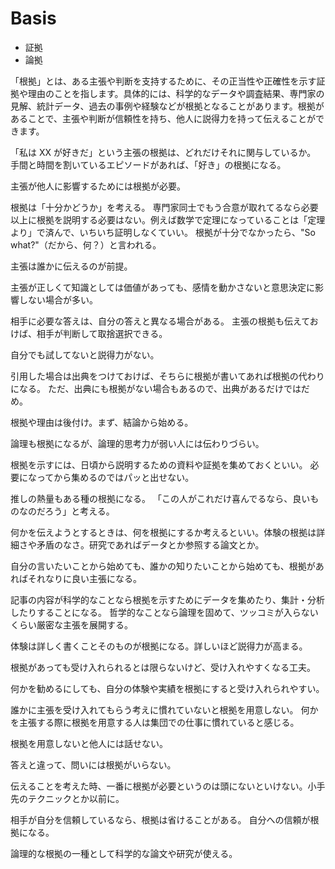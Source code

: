 # Basis

- 証拠
- 論拠

「根拠」とは、ある主張や判断を支持するために、その正当性や正確性を示す証拠や理由のことを指します。具体的には、科学的なデータや調査結果、専門家の見解、統計データ、過去の事例や経験などが根拠となることがあります。根拠があることで、主張や判断が信頼性を持ち、他人に説得力を持って伝えることができます。

「私は XX が好きだ」という主張の根拠は、どれだけそれに関与しているか。
手間と時間を割いているエピソードがあれば、「好き」の根拠になる。

主張が他人に影響するためには根拠が必要。

根拠は「十分かどうか」を考える。
専門家同士でもう合意が取れてるなら必要以上に根拠を説明する必要はない。例えば数学で定理になっていることは「定理より」で済んで、いちいち証明しなくていい。
根拠が十分でなかったら、"So what?"（だから、何？）と言われる。

主張は誰かに伝えるのが前提。

主張が正しくて知識としては価値があっても、感情を動かさないと意思決定に影響しない場合が多い。

相手に必要な答えは、自分の答えと異なる場合がある。
主張の根拠も伝えておけば、相手が判断して取捨選択できる。

自分でも試してないと説得力がない。

引用した場合は出典をつけておけば、そちらに根拠が書いてあれば根拠の代わりになる。
ただ、出典にも根拠がない場合もあるので、出典があるだけではだめ。

根拠や理由は後付け。まず、結論から始める。

論理も根拠になるが、論理的思考力が弱い人には伝わりづらい。

根拠を示すには、日頃から説明するための資料や証拠を集めておくといい。
必要になってから集めるのではパッと出せない。

推しの熱量もある種の根拠になる。
「この人がこれだけ喜んでるなら、良いものなのだろう」と考える。

何かを伝えようとするときは、何を根拠にするか考えるといい。体験の根拠は詳細さや矛盾のなさ。研究であればデータとか参照する論文とか。

自分の言いたいことから始めても、誰かの知りたいことから始めても、根拠があればそれなりに良い主張になる。

記事の内容が科学的なことなら根拠を示すためにデータを集めたり、集計・分析したりすることになる。
哲学的なことなら論理を固めて、ツッコミが入らないくらい厳密な主張を展開する。

体験は詳しく書くことそのものが根拠になる。詳しいほど説得力が高まる。

根拠があっても受け入れられるとは限らないけど、受け入れやすくなる工夫。

何かを勧めるにしても、自分の体験や実績を根拠にすると受け入れられやすい。

誰かに主張を受け入れてもらう考えに慣れていないと根拠を用意しない。
何かを主張する際に根拠を用意する人は集団での仕事に慣れていると感じる。

根拠を用意しないと他人には話せない。

答えと違って、問いには根拠がいらない。

伝えることを考えた時、一番に根拠が必要というのは頭にないといけない。小手先のテクニックとか以前に。

相手が自分を信頼しているなら、根拠は省けることがある。
自分への信頼が根拠になる。

論理的な根拠の一種として科学的な論文や研究が使える。
